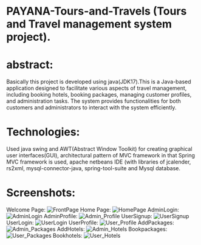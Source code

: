 # PAYANA-Tours-and-Travels (Tours and Travel management system project).
# abstract:
Basically this project is developed using java(JDK17).This is a Java-based application designed to facilitate various aspects of travel management, including booking hotels, booking packages, managing customer profiles, and administration tasks. The system provides functionalities for both customers and administrators to interact with the system efficiently.
# Technologies:
Used java swing and AWT(Abstract Window Toolkit) for creating graphical user interfaces(GUI), architectural pattern of MVC framework in that Spring MVC framework is used, apache netbeans IDE (with libraries of jcalender, rs2xml, mysql-connector-java, spring-tool-suite and Mysql database.
# Screenshots:
Welcome Page:
![FrontPage](https://github.com/Naveendevaraju5265/PAYANA-Tours-and-Travels/assets/112312436/bbff3b8f-fcf4-4932-a17f-ba18dab1e8d3)
Home Page:
![HomePage](https://github.com/Naveendevaraju5265/PAYANA-Tours-and-Travels/assets/112312436/49f2ccbb-bfe7-49e9-ba46-96ba98fd4100)
AdminLogin:
![AdminLogin](https://github.com/Naveendevaraju5265/PAYANA-Tours-and-Travels/assets/112312436/218c3db5-ed8a-4af0-b013-ad939abcd2fd)
AdminProfile:
![Admin_Profile](https://github.com/Naveendevaraju5265/PAYANA-Tours-and-Travels/assets/112312436/b6ac48b8-e7b5-4f76-8f68-7938a5fd6631)
UserSignup:
![UserSignup](https://github.com/Naveendevaraju5265/PAYANA-Tours-and-Travels/assets/112312436/e56ffecb-3da1-4459-8f76-e47ac142c10c)
UserLogin:
![UserLogin](https://github.com/Naveendevaraju5265/PAYANA-Tours-and-Travels/assets/112312436/1f283eba-7cd3-4f07-b4d5-a2d32880bd24)
UserProfile:
![User_Profile](https://github.com/Naveendevaraju5265/PAYANA-Tours-and-Travels/assets/112312436/33c3c8da-4070-482f-974b-6f840f63b273)
AddPackages:
![Admin_Packages](https://github.com/Naveendevaraju5265/PAYANA-Tours-and-Travels/assets/112312436/f5d7afc3-bc22-4152-a8e8-d1c3800fc671)
AddHotels:
![Admin_Hotels](https://github.com/Naveendevaraju5265/PAYANA-Tours-and-Travels/assets/112312436/cc8c6351-d58b-489c-8580-956ba8f7cc83)
Bookpackages:
![User_Packages](https://github.com/Naveendevaraju5265/PAYANA-Tours-and-Travels/assets/112312436/e4d25d23-4c79-4c99-b7eb-ffcc8207ebdf)
Bookhotels:
![User_Hotels](https://github.com/Naveendevaraju5265/PAYANA-Tours-and-Travels/assets/112312436/3457ed03-764d-491f-b608-eef9f3a3223b)

